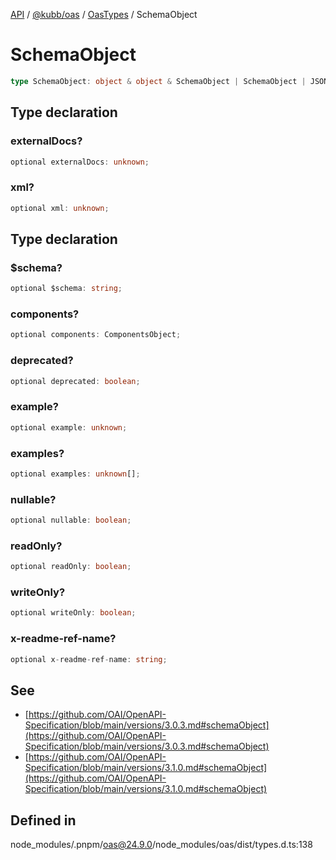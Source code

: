 [API](../../../../../packages.md) / [@kubb/oas](../../../index.md) / [OasTypes](../index.md) / SchemaObject

# SchemaObject

```ts
type SchemaObject: object & object & SchemaObject | SchemaObject | JSONSchema;
```

## Type declaration

### externalDocs?

```ts
optional externalDocs: unknown;
```

### xml?

```ts
optional xml: unknown;
```

## Type declaration

### $schema?

```ts
optional $schema: string;
```

### components?

```ts
optional components: ComponentsObject;
```

### deprecated?

```ts
optional deprecated: boolean;
```

### example?

```ts
optional example: unknown;
```

### examples?

```ts
optional examples: unknown[];
```

### nullable?

```ts
optional nullable: boolean;
```

### readOnly?

```ts
optional readOnly: boolean;
```

### writeOnly?

```ts
optional writeOnly: boolean;
```

### x-readme-ref-name?

```ts
optional x-readme-ref-name: string;
```

## See

 - [https://github.com/OAI/OpenAPI-Specification/blob/main/versions/3.0.3.md#schemaObject](https://github.com/OAI/OpenAPI-Specification/blob/main/versions/3.0.3.md#schemaObject)
 - [https://github.com/OAI/OpenAPI-Specification/blob/main/versions/3.1.0.md#schemaObject](https://github.com/OAI/OpenAPI-Specification/blob/main/versions/3.1.0.md#schemaObject)

## Defined in

node\_modules/.pnpm/oas@24.9.0/node\_modules/oas/dist/types.d.ts:138
